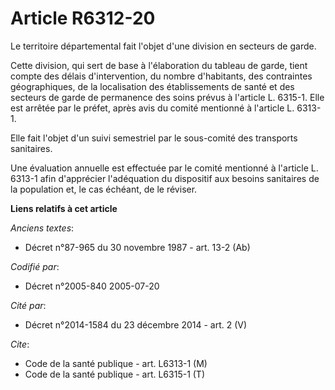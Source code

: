 # Article R6312-20

Le territoire départemental fait l'objet d'une division en secteurs de garde.

Cette division, qui sert de base à l'élaboration du tableau de garde, tient compte des délais d'intervention, du nombre
d'habitants, des contraintes géographiques, de la localisation des établissements de santé et des secteurs de garde de
permanence des soins prévus à l'article L. 6315-1. Elle est arrêtée par le préfet, après avis du comité mentionné à l'article
L. 6313-1.

Elle fait l'objet d'un suivi semestriel par le sous-comité des transports sanitaires.

Une évaluation annuelle est effectuée par le comité mentionné à l'article L. 6313-1 afin d'apprécier l'adéquation du
dispositif aux besoins sanitaires de la population et, le cas échéant, de le réviser.

**Liens relatifs à cet article**

_Anciens textes_:

  - Décret n°87-965 du 30 novembre 1987 - art. 13-2 (Ab)

_Codifié par_:

  - Décret n°2005-840 2005-07-20

_Cité par_:

  - Décret n°2014-1584 du 23 décembre 2014 - art. 2 (V)

_Cite_:

  - Code de la santé publique - art. L6313-1 (M)
  - Code de la santé publique - art. L6315-1 (T)
